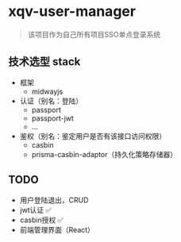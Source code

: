 # xqv-user-manager

> 该项目作为自己所有项目SSO单点登录系统

## 技术选型 stack

- 框架
  - midwayjs
- 认证（别名：登陆）
  - passport
  - passport-jwt
  - ...
- 鉴权（别名：鉴定用户是否有该接口访问权限）
  - casbin
  - prisma-casbin-adaptor（持久化策略存储器）

## TODO

- 用户登陆退出，CRUD
- jwt认证 ✅
- casbin授权 ✅
- 前端管理界面（React）
